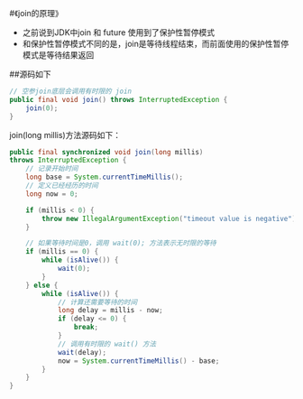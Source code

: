 #《join的原理》
* 之前说到JDK中join 和 future 使用到了保护性暂停模式
* 和保护性暂停模式不同的是，join是等待线程结束，而前面使用的保护性暂停模式是等待结果返回

##源码如下
```java
// 空参join底层会调用有时限的 join
public final void join() throws InterruptedException {
    join(0);
}
```
join(long millis)方法源码如下：
```java
public final synchronized void join(long millis)
throws InterruptedException {
    // 记录开始时间
    long base = System.currentTimeMillis();
    // 定义已经经历的时间
    long now = 0;

    if (millis < 0) {
        throw new IllegalArgumentException("timeout value is negative");
    }

    // 如果等待时间是0，调用 wait(0); 方法表示无时限的等待
    if (millis == 0) {
        while (isAlive()) {
            wait(0);
        }
    } else {
        while (isAlive()) {
            // 计算还需要等待的时间
            long delay = millis - now;
            if (delay <= 0) {
                break;
            }
            // 调用有时限的 wait() 方法
            wait(delay);
            now = System.currentTimeMillis() - base;
        }
    }
}
```